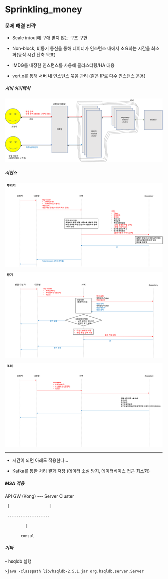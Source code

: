 # Sprinkling_money

<h3>문제 해결 전략</h3>

 * Scale in/out에 구애 받지 않는 구조 구현 

 * Non-block, 비동기 통신을 통해 데이터가 인스턴스 내에서 소요하는 시간을 최소화(동작 시간 단축 목표)
 
 * IMDG를 내장한 인스턴스를 사용해 클러스터링/HA 대응 
 
 * vert.x를 통해 서버 내 인스턴스 묶음 관리 (같은 IP로 다수 인스턴스 운용)

<h5>서비 아키텍처</h5>

<p><a target="_blank" rel="noopener noreferrer" href="https://raw.githubusercontent.com/ohjunho/Sprinkling_money/master/image/architecture.png"><img src="https://raw.githubusercontent.com/ohjunho/Sprinkling_money/master/image/architecture.png" alt="아키텍처" style="max-width:100%;"></a></p>

<h5>시퀀스</h5>

<p><a target="_blank" rel="noopener noreferrer" href="https://raw.githubusercontent.com/ohjunho/Sprinkling_money/master/image/sprinkling.png"><img src="https://raw.githubusercontent.com/ohjunho/Sprinkling_money/master/image/sprinkling.png" alt="뿌리기" style="max-width:100%;"></a></p>

<p><a target="_blank" rel="noopener noreferrer" href="https://raw.githubusercontent.com/ohjunho/Sprinkling_money/master/image/receive.png"><img src="https://raw.githubusercontent.com/ohjunho/Sprinkling_money/master/image/receive.png" alt="받기" style="max-width:100%;"></a></p>

<p><a target="_blank" rel="noopener noreferrer" href="https://raw.githubusercontent.com/ohjunho/Sprinkling_money/master/image/retrieve.png"><img src="https://raw.githubusercontent.com/ohjunho/Sprinkling_money/master/image/retrieve.png" alt="조회" style="max-width:100%;"></a></p>

----------------------------------------

* 시간이 되면 아래도 적용한다...

- Kafka를 통한 처리 결과 저장 (데이터 소실 방지, 데이터베이스 접근 최소화)

<h5>MSA 적용</h5>

API GW (Kong) --- Server Cluster

     |                  |

     -------------------

             |

           consul



<h5>기타</h5>
 - hsqldb 실행 

    >java -classpath lib/hsqldb-2.5.1.jar org.hsqldb.server.Server

